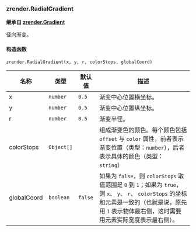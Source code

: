 ---
---

### zrender.RadialGradient

**继承自 [zrender.Gradient](#zrendergradient)**

径向渐变。

#### 构造函数

`zrender.RadialGradient(x, y, r, colorStops, globalCoord)`

|名称|类型|默认值|描述|
|---|---|---|---|
|x|`number`|`0.5`|渐变中心位置横坐标。|
|y|`number`|`0.5`|渐变中心位置纵坐标。|
|r|`number`|`0.5`|渐变半径。|
|colorStops|`Object[]`||组成渐变色的颜色。每个颜色包括 `offset` 与 `color` 属性，前者表示渐变位置（类型：`number`），后者表示具体的颜色（类型：`string`）|
|globalCoord|`boolean`|`false`|如果为 `false`，则 `colorStops` 取值范围是 `0` 到 `1`；如果为 `true`，则 `x`、 `y`、 `r`、 `colorStops` 的坐标和元素是一致的（也就是说，原先用 `1` 表示物体最右侧，这时需要用元素实际宽度表示最右侧）。|
